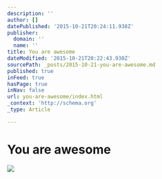 ```yaml
---
description: ''
author: []
datePublished: '2015-10-21T20:24:11.938Z'
publisher:
  domain: ''
  name: ''
title: You are awesome
dateModified: '2015-10-21T20:22:43.930Z'
sourcePath: _posts/2015-10-21-you-are-awesome.md
published: true
inFeed: true
hasPage: true
inNav: false
url: you-are-awesome/index.html
_context: 'http://schema.org'
_type: Article

---
```

# You are awesome
![](https://the-grid-user-content.s3-us-west-2.amazonaws.com/796008c7-bd0c-44d8-85a2-903f4712f269.png)